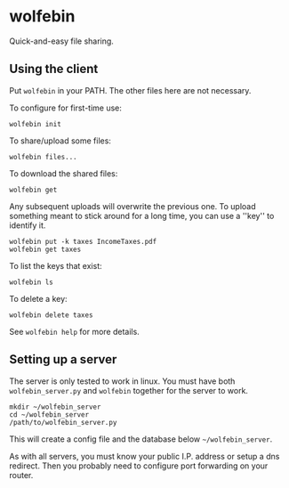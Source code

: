 wolfebin
========

Quick-and-easy file sharing.


Using the client
----------------

Put `wolfebin` in your PATH. The other files here are not necessary.

To configure for first-time use:

```
wolfebin init
```

To share/upload some files:

```
wolfebin files...
```

To download the shared files:

```
wolfebin get
```

Any subsequent uploads will overwrite the previous one. To upload something
meant to stick around for a long time, you can use a ''key'' to identify it.

```
wolfebin put -k taxes IncomeTaxes.pdf
wolfebin get taxes
```

To list the keys that exist:

```
wolfebin ls
```

To delete a key:

```
wolfebin delete taxes
```

See `wolfebin help` for more details.


Setting up a server
-------------------

The server is only tested to work in linux. You must have both
`wolfebin_server.py` and `wolfebin` together for the server to work.

```
mkdir ~/wolfebin_server
cd ~/wolfebin_server
/path/to/wolfebin_server.py
```

This will create a config file and the database below `~/wolfebin_server`.

As with all servers, you must know your public I.P. address or setup a dns
redirect. Then you probably need to configure port forwarding on your router.
